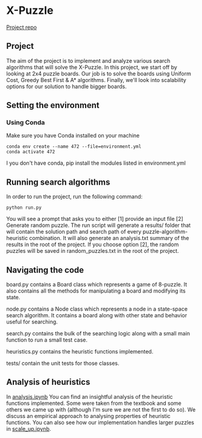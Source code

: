 # X-Puzzle
[Project repo](https://github.com/ribal-aladeeb/state-space-search)

## Project
The aim of the project is to implement and analyze various search algorithms
that will solve the X-Puzzle. In this project, we start off by looking at 2x4
puzzle boards. Our job is to solve the boards using Uniform Cost, Greedy Best
First & A* algorithms. Finally, we'll look into scalability options for our
solution to handle bigger boards.

## Setting the environment
### Using Conda
Make sure you have Conda installed on your machine
```
conda env create --name 472 --file=environment.yml
conda activate 472
```
I you don't have conda, pip install the modules listed in environment.yml


## Running search algorithms
In order to run the project, run the following command:
```
python run.py
```
You will see a prompt that asks you to either [1] provide an input file [2]
Generate random puzzle. The run script will generate a results/ folder that will
contain the solution path and search path of every puzzle-algorithm-heuristic
combination. It will also generate an analysis.txt summary of the results in the
root of the project. If you choose option [2], the random puzzles will be saved
in random_puzzles.txt in the root of the project.

## Navigating the code
board.py contains a Board class which represents a game of 8-puzzle. It also
contains all the methods for manipulating a board and modifying its state.

node.py contains a Node class which represents a node in a state-space search
algorithm. It contains a board along with other state and behavior useful for
searching.

search.py contains the bulk of the searching logic along with a small main function
to run a small test case.

heuristics.py contains the heuristic functions implemented.

tests/ contain the unit tests for those classes.


## Analysis of heuristics

In
[analysis.ipynb](https://github.com/ribal-aladeeb/state-space-search/blob/main/analysis.ipynb)
You can find an insightful analysis of the heuristic functions implemented. Some
were taken from the textbook and some others we came up with (although I'm sure
we are not the first to do so). We discuss an empirical approach to analysing
properties of heuristic functions. You can also see how our implementation
handles larger puzzles in
[scale_up.ipynb](https://github.com/ribal-aladeeb/state-space-search/blob/main/scaling_up.ipynb).
